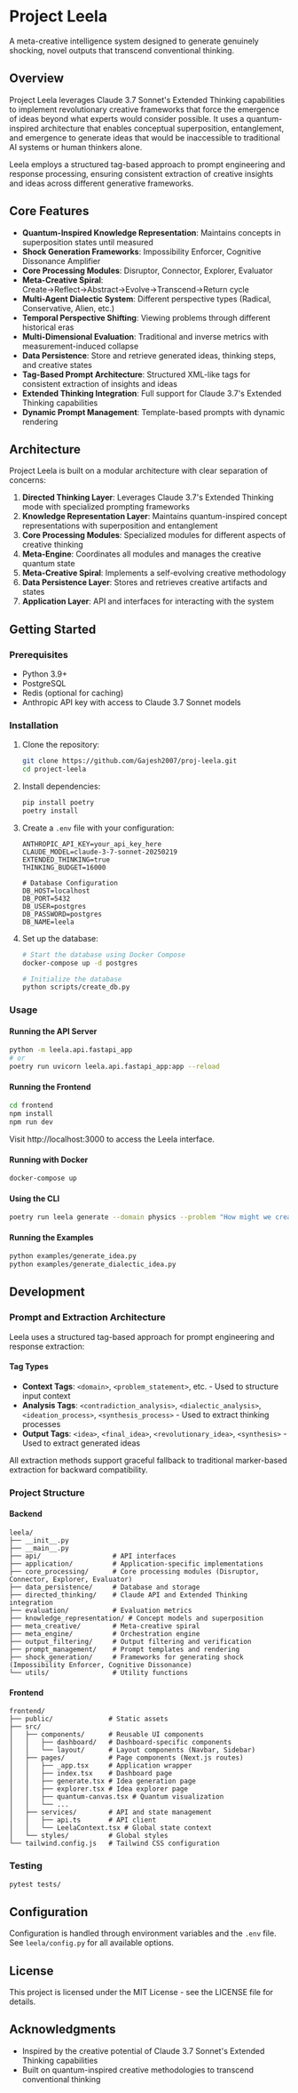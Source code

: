 # Project Leela

A meta-creative intelligence system designed to generate genuinely shocking, novel outputs that transcend conventional thinking.

## Overview

Project Leela leverages Claude 3.7 Sonnet's Extended Thinking capabilities to implement revolutionary creative frameworks that force the emergence of ideas beyond what experts would consider possible. It uses a quantum-inspired architecture that enables conceptual superposition, entanglement, and emergence to generate ideas that would be inaccessible to traditional AI systems or human thinkers alone.

Leela employs a structured tag-based approach to prompt engineering and response processing, ensuring consistent extraction of creative insights and ideas across different generative frameworks.

## Core Features

- **Quantum-Inspired Knowledge Representation**: Maintains concepts in superposition states until measured
- **Shock Generation Frameworks**: Impossibility Enforcer, Cognitive Dissonance Amplifier
- **Core Processing Modules**: Disruptor, Connector, Explorer, Evaluator
- **Meta-Creative Spiral**: Create→Reflect→Abstract→Evolve→Transcend→Return cycle
- **Multi-Agent Dialectic System**: Different perspective types (Radical, Conservative, Alien, etc.)
- **Temporal Perspective Shifting**: Viewing problems through different historical eras
- **Multi-Dimensional Evaluation**: Traditional and inverse metrics with measurement-induced collapse
- **Data Persistence**: Store and retrieve generated ideas, thinking steps, and creative states
- **Tag-Based Prompt Architecture**: Structured XML-like tags for consistent extraction of insights and ideas
- **Extended Thinking Integration**: Full support for Claude 3.7's Extended Thinking capabilities
- **Dynamic Prompt Management**: Template-based prompts with dynamic rendering

## Architecture

Project Leela is built on a modular architecture with clear separation of concerns:

1. **Directed Thinking Layer**: Leverages Claude 3.7's Extended Thinking mode with specialized prompting frameworks
2. **Knowledge Representation Layer**: Maintains quantum-inspired concept representations with superposition and entanglement
3. **Core Processing Modules**: Specialized modules for different aspects of creative thinking
4. **Meta-Engine**: Coordinates all modules and manages the creative quantum state
5. **Meta-Creative Spiral**: Implements a self-evolving creative methodology
6. **Data Persistence Layer**: Stores and retrieves creative artifacts and states
7. **Application Layer**: API and interfaces for interacting with the system

## Getting Started

### Prerequisites

- Python 3.9+
- PostgreSQL
- Redis (optional for caching)
- Anthropic API key with access to Claude 3.7 Sonnet models

### Installation

1. Clone the repository:
   ```bash
   git clone https://github.com/Gajesh2007/proj-leela.git
   cd project-leela
   ```

2. Install dependencies:
   ```bash
   pip install poetry
   poetry install
   ```

3. Create a `.env` file with your configuration:
   ```
   ANTHROPIC_API_KEY=your_api_key_here
   CLAUDE_MODEL=claude-3-7-sonnet-20250219
   EXTENDED_THINKING=true
   THINKING_BUDGET=16000
   
   # Database Configuration
   DB_HOST=localhost
   DB_PORT=5432
   DB_USER=postgres
   DB_PASSWORD=postgres
   DB_NAME=leela
   ```

4. Set up the database:
   ```bash
   # Start the database using Docker Compose
   docker-compose up -d postgres
   
   # Initialize the database
   python scripts/create_db.py
   ```

### Usage

#### Running the API Server

```bash
python -m leela.api.fastapi_app
# or
poetry run uvicorn leela.api.fastapi_app:app --reload
```

#### Running the Frontend

```bash
cd frontend
npm install
npm run dev
```

Visit http://localhost:3000 to access the Leela interface.

#### Running with Docker

```bash
docker-compose up
```

#### Using the CLI

```bash
poetry run leela generate --domain physics --problem "How might we create a fundamentally new approach to energy generation?"
```

#### Running the Examples

```bash
python examples/generate_idea.py
python examples/generate_dialectic_idea.py
```

## Development

### Prompt and Extraction Architecture

Leela uses a structured tag-based approach for prompt engineering and response extraction:

#### Tag Types

- **Context Tags**: `<domain>`, `<problem_statement>`, etc. - Used to structure input context
- **Analysis Tags**: `<contradiction_analysis>`, `<dialectic_analysis>`, `<ideation_process>`, `<synthesis_process>` - Used to extract thinking processes
- **Output Tags**: `<idea>`, `<final_idea>`, `<revolutionary_idea>`, `<synthesis>` - Used to extract generated ideas
  
All extraction methods support graceful fallback to traditional marker-based extraction for backward compatibility.

### Project Structure

#### Backend

```
leela/
├── __init__.py
├── __main__.py
├── api/                  # API interfaces
├── application/          # Application-specific implementations
├── core_processing/      # Core processing modules (Disruptor, Connector, Explorer, Evaluator)
├── data_persistence/     # Database and storage
├── directed_thinking/    # Claude API and Extended Thinking integration
├── evaluation/           # Evaluation metrics 
├── knowledge_representation/ # Concept models and superposition
├── meta_creative/        # Meta-creative spiral
├── meta_engine/          # Orchestration engine
├── output_filtering/     # Output filtering and verification
├── prompt_management/    # Prompt templates and rendering
├── shock_generation/     # Frameworks for generating shock (Impossibility Enforcer, Cognitive Dissonance)
└── utils/                # Utility functions
```

#### Frontend

```
frontend/
├── public/              # Static assets
├── src/
│   ├── components/      # Reusable UI components
│   │   ├── dashboard/   # Dashboard-specific components
│   │   └── layout/      # Layout components (Navbar, Sidebar)
│   ├── pages/           # Page components (Next.js routes)
│   │   ├── _app.tsx     # Application wrapper
│   │   ├── index.tsx    # Dashboard page
│   │   ├── generate.tsx # Idea generation page
│   │   ├── explorer.tsx # Idea explorer page
│   │   ├── quantum-canvas.tsx # Quantum visualization
│   │   └── ...
│   ├── services/        # API and state management
│   │   ├── api.ts       # API client
│   │   └── LeelaContext.tsx # Global state context
│   └── styles/          # Global styles
└── tailwind.config.js   # Tailwind CSS configuration
```

### Testing

```bash
pytest tests/
```

## Configuration

Configuration is handled through environment variables and the `.env` file. See `leela/config.py` for all available options.

## License

This project is licensed under the MIT License - see the LICENSE file for details.

## Acknowledgments

- Inspired by the creative potential of Claude 3.7 Sonnet's Extended Thinking capabilities
- Built on quantum-inspired creative methodologies to transcend conventional thinking